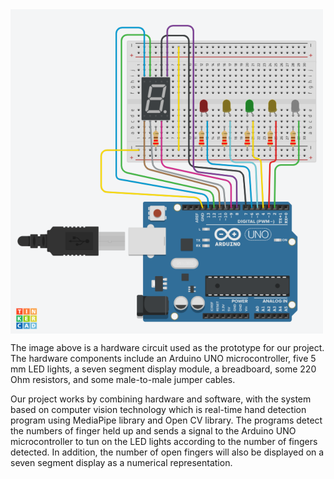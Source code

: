 <img src="source/design-prototype.png" width="500" align="center">

The image above is a hardware circuit used as the prototype for our project. The hardware components include an Arduino UNO microcontroller, five 5 mm LED lights, a seven segment display module, a breadboard, some 220 Ohm resistors, and some male-to-male jumper cables.   

Our project works by combining hardware and software, with the system based on computer vision technology which is real-time hand detection program using MediaPipe library and Open CV library. The programs detect the numbers of finger held up and sends a signal to the Arduino UNO microcontroller to tun on the LED lights according to the number of fingers detected. In addition, the number of open fingers will also be displayed on a seven segment display as a numerical representation.
